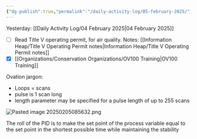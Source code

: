 ```yaml
---
{"dg-publish":true,"permalink":"/daily-activity-log/05-february-2025/","noteIcon":"","created":"2025-02-05T07:22:11.386-06:00"}
---
```


Yesterday: [[Daily Activity Log/04 February 2025\|04 February 2025]]
- [ ] Read Title V operating permit, for air quality. Notes: [[Information Heap/Title V Operating Permit notes\|Information Heap/Title V Operating Permit notes]]
- [x] [[Organizations/Conservation Organizations/OV100 Training\|OV100 Training]]

Ovation jargon:
- Loops = scans
- pulse is 1 scan long
- length parameter may be specified for a pulse length of up to 255 scans


![Pasted image 20250205085632.png](/img/user/Pasted%20image%2020250205085632.png)



The roll of the PID is to make the set point of the process variable equal to the set point in the shortest possible time while maintaining the stability